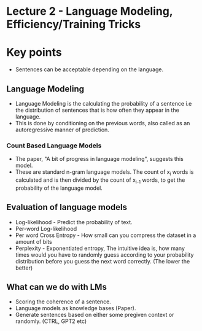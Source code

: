# Lecture 2 - Language Modeling, Efficiency/Training Tricks
# Key points
-  Sentences can be acceptable depending on the language.
## Language Modeling
- Language Modeling is the calculating the probability of a sentence i.e the
distribution of sentences that is how often they appear in the language.
- This is done by conditioning on the previous words, also called as an autoregressive manner of prediction.
### Count Based Language Models
- The paper, "A bit of progress in language modeling", suggests this model.
- These are standard n-gram language models. The count of x<sub>i</sub> words is calculated and is then divided by the count of x<sub>i-1</sub> words, to get the probability of the language model.
## Evaluation of language models
- Log-likelihood - Predict the probability of text.
- Per-word Log-likelihood
- Per word Cross Entropy - How small can you compress the dataset in a amount of bits
- Perplexity - Exponentiated entropy, The intuitive idea is, how many times would you have to randomly guess according to your probability distribution before you guess the next word correctly. (The lower the better)
## What can we do with LMs
- Scoring the coherence of a sentence.
- Language models as knowledge bases (Paper).
- Generate sentences based on either some pregiven context or randomly. (CTRL, GPT2 etc)
